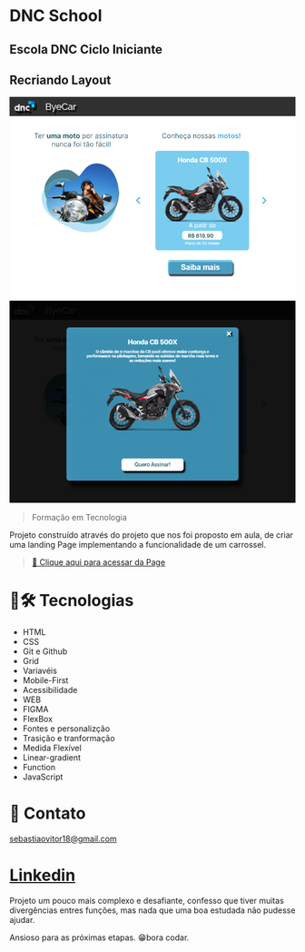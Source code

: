 # DNC School

## Escola DNC Ciclo Iniciante
## Recriando Layout

![preview](./images/preview.png)
![preview](./images/preview1.png)

> Formação em Tecnologia

Projeto construído através do projeto que nos foi proposto em aula,
de criar uma landing Page implementando a funcionalidade de um carrossel.

> [🔗 Clique aqui para acessar da Page]()

# 🧰🛠️ Tecnologias

- HTML
- CSS
- Git e Github
- Grid
- Variavéis
- Mobile-First
- Acessibilidade
- WEB
- FIGMA
- FlexBox
- Fontes e personalizção
- Trasição e tranformação
- Medida Flexível
- Linear-gradient
- Function
- JavaScript


# 💛 Contato

sebastiaovitor18@gmail.com

[Linkedin](https://www.linkedin.com/in/sebastião-vitor-7a2870106/)
=======

Projeto um pouco mais complexo e desafiante, confesso que tiver muitas divergências entres funções, mas nada que uma boa estudada não pudesse ajudar.

Ansioso para as próximas etapas.
😁bora codar.

